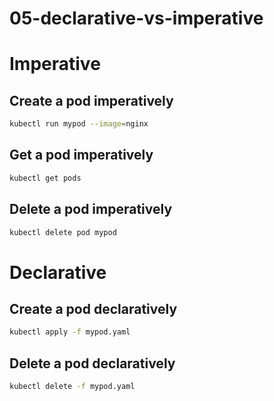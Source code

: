 # 05-declarative-vs-imperative

# Imperative

## Create a pod imperatively
```bash
kubectl run mypod --image=nginx
```

## Get a pod imperatively
```bash
kubectl get pods
```

## Delete a pod imperatively
```bash
kubectl delete pod mypod
```

# Declarative

## Create a pod declaratively
```bash
kubectl apply -f mypod.yaml
```

## Delete a pod declaratively
```bash
kubectl delete -f mypod.yaml
```
